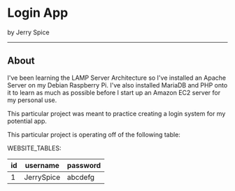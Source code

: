 # Login App
by Jerry Spice

---

## About
I've been learning the LAMP Server Architecture so I've installed an Apache Server on my Debian Raspberry Pi. I've also installed MariaDB and PHP onto it to learn as much as possible before I start up an Amazon EC2 server for my personal use. 

This particular project was meant to practice creating a login system for my potential app.

This particular project is operating off of the following table:

WEBSITE_TABLES:

| id | username   | password |
|----|------------|----------|
|  1 | JerrySpice | abcdefg  |

